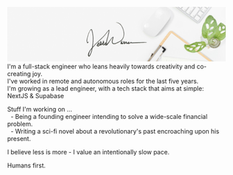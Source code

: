 ![branded header image](./header.jpg "Hey there friend!")  
I'm a full-stack engineer who leans heavily towards creativity and co-creating joy.  
I've worked in remote and autonomous roles for the last five years.  
I'm growing as a lead engineer, with a tech stack that aims at simple: NextJS & Supabase  
  
Stuff I'm working on ...  
&nbsp;&nbsp;- Being a founding engineer intending to solve a wide-scale financial problem.  
&nbsp;&nbsp;- Writing a sci-fi novel about a revolutionary's past encroaching upon his present.  

I believe less is more - I value an intentionally slow pace.  
  
Humans first.
